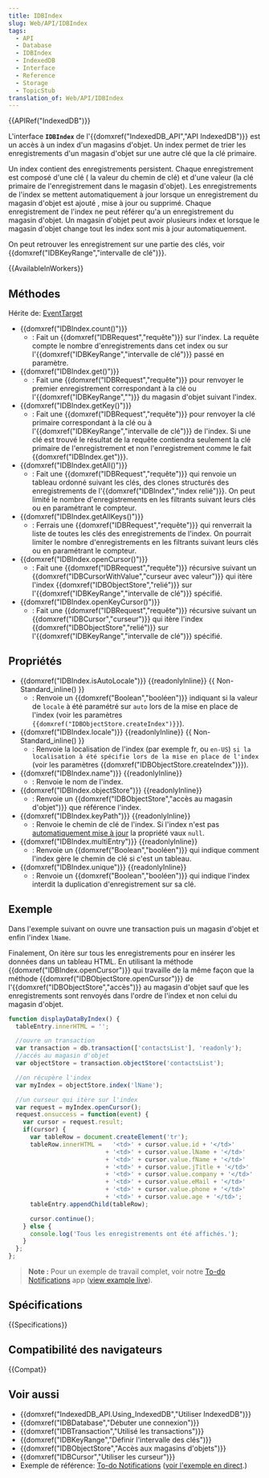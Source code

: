 ```yaml
---
title: IDBIndex
slug: Web/API/IDBIndex
tags:
  - API
  - Database
  - IDBIndex
  - IndexedDB
  - Interface
  - Reference
  - Storage
  - TopicStub
translation_of: Web/API/IDBIndex
---
```


{{APIRef("IndexedDB")}}

L'interface **`IDBIndex`** de l'{{domxref("IndexedDB_API","API IndexedDB")}} est un accès à un index d'un magasins d'objet. Un index permet de trier les enregistrements d'un magasin d'objet sur une autre clé que la clé primaire.

Un index contient des enregistrements persistent. Chaque enregistrement est composé d'une clé ( la valeur du chemin de clé) et d'une valeur (la clé primaire de l'enregistrement dans le magasin d'objet). Les enregistrements de l'index se mettent automatiquement à jour lorsque un enregistrement du magasin d'objet est ajouté , mise à jour ou supprimé. Chaque enregistrement de l'index ne peut référer qu'a un enregistrement du magasin d'objet. Un magasin d'objet peut avoir plusieurs index et lorsque le magasin d'objet change tout les index sont mis à jour automatiquement.

On peut retrouver les enregistrement sur une partie des clés, voir {{domxref("IDBKeyRange","intervalle de clé")}}.

{{AvailableInWorkers}}

## Méthodes

Hérite de: [EventTarget](/fr/docs/Web/API/EventTarget)

- {{domxref("IDBIndex.count()")}}
  - : Fait un {{domxref("IDBRequest","requête")}} sur l'index. La requête compte le nombre d'enregistrements dans cet index ou sur l'{{domxref("IDBKeyRange","intervalle de clé")}} passé en paramètre.
- {{domxref("IDBIndex.get()")}}
  - : Fait une {{domxref("IDBRequest","requête")}} pour renvoyer le premier enregistrement correspondant à la clé ou l'{{domxref("IDBKeyRange","")}} du magasin d'objet suivant l'index.
- {{domxref("IDBIndex.getKey()")}}
  - : Fait une {{domxref("IDBRequest","requête")}} pour renvoyer la clé primaire correspondant à la clé ou à l'{{domxref("IDBKeyRange","intervalle de clé")}} de l'index. Si une clé est trouvé le résultat de la requête contiendra seulement la clé primaire de l'enregistrement et non l'enregistrement comme le fait {{domxref("IDBIndex.get")}}.
- {{domxref("IDBIndex.getAll()")}}
  - : Fait une {{domxref("IDBRequest","requête")}} qui renvoie un tableau ordonné suivant les clés, des clones structurés des enregistrements de l'{{domxref("IDBIndex","index relié")}}. On peut limité le nombre d'enregistrements en les filtrants suivant leurs clés ou en paramétrant le compteur.
- {{domxref("IDBIndex.getAllKeys()")}}
  - : Ferrais une {{domxref("IDBRequest","requête")}} qui renverrait la liste de toutes les clés des enregistrements de l'index. On pourrait limiter le nombre d'enregistrements en les filtrants suivant leurs clés ou en paramétrant le compteur.
- {{domxref("IDBIndex.openCursor()")}}
  - : Fait une {{domxref("IDBRequest","requête")}} récursive suivant un {{domxref("IDBCursorWithValue","curseur avec valeur")}} qui itère l'index {{domxref("IDBObjectStore","relié")}} sur l'{{domxref("IDBKeyRange","intervalle de clé")}} spécifié.
- {{domxref("IDBIndex.openKeyCursor()")}}
  - : Fait une {{domxref("IDBRequest","requête")}} récursive suivant un {{domxref("IDBCursor","curseur")}} qui itère l'index {{domxref("IDBObjectStore","relié")}} sur l'{{domxref("IDBKeyRange","intervalle de clé")}} spécifié.

## Propriétés

- {{domxref("IDBIndex.isAutoLocale")}} {{readonlyInline}} {{ Non-Standard_inline() }}
  - : Renvoie un {{domxref("Boolean","booléen")}} indiquant si la valeur de `locale` à été paramétré sur `auto` lors de la mise en place de l'index (voir les paramètres `{{domxref("IDBObjectStore.createIndex")}}`).
- {{domxref("IDBIndex.locale")}} {{readonlyInline}} {{ Non-Standard_inline() }}
  - : Renvoie la localisation de l'index (par exemple fr, ou `en-US`) `si la localisation à été spécifie lors de la mise en place de l'index` (voir les paramètres {{domxref("IDBObjectStore.createIndex")}}).
- {{domxref("IDBIndex.name")}} {{readonlyInline}}
  - : Renvoie le nom de l'index.
- {{domxref("IDBIndex.objectStore")}} {{readonlyInline}}
  - : Renvoie un {{domxref("IDBObjectStore","accès au magasin d'objet")}} que référence l'index.
- {{domxref("IDBIndex.keyPath")}} {{readonlyInline}}
  - : Renvoie le chemin de clé de l'index. Si l'index n'est pas [automatiquement mise à jour](/fr/IndexedDB/Index#gloss_auto-populated) la propriété vaux `null`.
- {{domxref("IDBIndex.multiEntry")}} {{readonlyInline}}
  - : Renvoie un {{domxref("Boolean","booléen")}} qui indique comment l'index gère le chemin de clé si c'est un tableau.
- {{domxref("IDBIndex.unique")}} {{readonlyInline}}
  - : Renvoie un {{domxref("Boolean","booléen")}} qui indique l'index interdit la duplication d'enregistrement sur sa clé.

## Exemple

Dans l'exemple suivant on ouvre une transaction puis un magasin d'objet et enfin l'index `lName`.

Finalement, On itère sur tous les enregistrements pour en insérer les données dans un tableau HTML. En utilisant la méthode {{domxref("IDBIndex.openCursor")}} qui travaille de la même façon que la méthode {{domxref("IDBObjectStore.openCursor")}} de l'{{domxref("IDBObjectStore","accès")}} au magasin d'objet sauf que les enregistrements sont renvoyés dans l'ordre de l'index et non celui du magasin d'objet.

```js
function displayDataByIndex() {
  tableEntry.innerHTML = '';

  //ouvre un transaction
  var transaction = db.transaction(['contactsList'], 'readonly');
  //accés au magasin d'objet
  var objectStore = transaction.objectStore('contactsList');

  //on récupère l'index
  var myIndex = objectStore.index('lName');

  //un curseur qui itère sur l'index
  var request = myIndex.openCursor();
  request.onsuccess = function(event) {
    var cursor = request.result;
    if(cursor) {
      var tableRow = document.createElement('tr');
      tableRow.innerHTML =   '<td>' + cursor.value.id + '</td>'
                           + '<td>' + cursor.value.lName + '</td>'
                           + '<td>' + cursor.value.fName + '</td>'
                           + '<td>' + cursor.value.jTitle + '</td>'
                           + '<td>' + cursor.value.company + '</td>'
                           + '<td>' + cursor.value.eMail + '</td>'
                           + '<td>' + cursor.value.phone + '</td>'
                           + '<td>' + cursor.value.age + '</td>';
      tableEntry.appendChild(tableRow);

      cursor.continue();
    } else {
      console.log('Tous les enregistrements ont été affichés.');
    }
  };
};
```

> **Note :** Pour un exemple de travail complet, voir notre [To-do Notifications](https://github.com/mdn/dom-examples/tree/main/to-do-notifications) app ([view example live](https://mdn.github.io/dom-examples/to-do-notifications/)).

## Spécifications

{{Specifications}}

## Compatibilité des navigateurs

{{Compat}}

## Voir aussi

- {{domxref("IndexedDB_API.Using_IndexedDB","Utiliser IndexedDB")}}
- {{domxref("IDBDatabase","Débuter une connexion")}}
- {{domxref("IDBTransaction","Utilisé les transactions")}}
- {{domxref("IDBKeyRange","Définir l'intervalle des clés")}}
- {{domxref("IDBObjectStore","Accès aux magasins d'objets")}}
- {{domxref("IDBCursor","Utiliser les curseur")}}
- Exemple de référence: [To-do Notifications](https://github.com/mdn/dom-examples/tree/main/to-do-notifications) ([voir l'exemple en direct](https://mdn.github.io/dom-examples/to-do-notifications/).)
